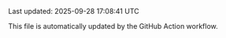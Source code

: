 Last updated: 2025-09-28 17:08:41 UTC

This file is automatically updated by the GitHub Action workflow.

